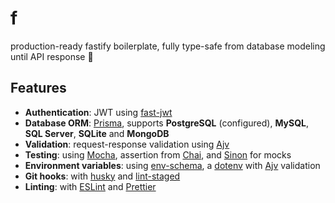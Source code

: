 # f
production-ready fastify boilerplate, fully type-safe from database modeling until API response 🤘

## Features
- **Authentication**: JWT using [fast-jwt](https://npm.im/fast-jwt)
- **Database ORM**: [Prisma](https://www.prisma.io/), supports **PostgreSQL** (configured), **MySQL**, **SQL Server**, **SQLite** and **MongoDB**
- **Validation**: request-response validation using [Ajv](https://ajv.js.org/)
- **Testing**: using [Mocha](https://mochajs.org/), assertion from [Chai](https://www.chaijs.com/), and [Sinon](https://sinonjs.org/) for mocks
- **Environment variables**: using [env-schema](https://npm.im/env-schema), a [dotenv](https://npm.im/dotenv) with [Ajv](https://ajv.js.org/) validation
- **Git hooks**: with [husky](https://github.com/typicode/husky) and [lint-staged](https://github.com/okonet/lint-staged)
- **Linting**: with [ESLint](https://eslint.org) and [Prettier](https://prettier.io)

